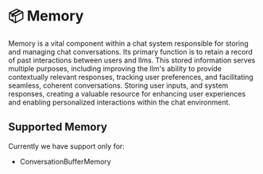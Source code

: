# 📦 Memory

Memory is a vital component within a chat system responsible for storing and managing chat conversations. Its primary function is to retain a record of past interactions between users and llms. This stored information serves multiple purposes, including improving the llm's ability to provide contextually relevant responses, tracking user preferences, and facilitating seamless, coherent conversations. Storing user inputs, and system responses, creating a valuable resource for enhancing user experiences and enabling personalized interactions within the chat environment.

## Supported Memory

Currently we have support only for:

-   ConversationBufferMemory
